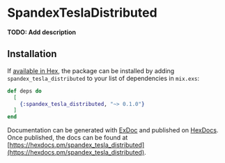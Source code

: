 # SpandexTeslaDistributed

**TODO: Add description**

## Installation

If [available in Hex](https://hex.pm/docs/publish), the package can be installed
by adding `spandex_tesla_distributed` to your list of dependencies in `mix.exs`:

```elixir
def deps do
  [
    {:spandex_tesla_distributed, "~> 0.1.0"}
  ]
end
```

Documentation can be generated with [ExDoc](https://github.com/elixir-lang/ex_doc)
and published on [HexDocs](https://hexdocs.pm). Once published, the docs can
be found at [https://hexdocs.pm/spandex_tesla_distributed](https://hexdocs.pm/spandex_tesla_distributed).

